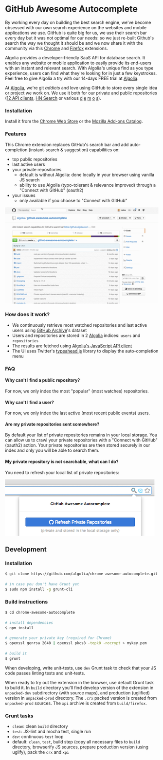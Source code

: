 # GitHub Awesome Autocomplete

By working every day on building the best search engine, we've become obsessed with our own search experience on the websites and mobile applications we use. GitHub is quite big for us, we use their search bar every day but it was not optimal for our needs: so we just re-built Github's search the way we thought it should be and we now share it with the community via this [Chrome](https://chrome.google.com/webstore/detail/github-awesome-autocomple/djkfdjpoelphhdclfjhnffmnlnoknfnd) and [Firefox](https://addons.mozilla.org/en-US/firefox/addon/github-awesome-autocomplete/) extensions.

Algolia provides a developer-friendly SaaS API for database search. It enables any website or mobile application to easily provide its end-users with an instant and relevant search. With Algolia's unique find as you type experience, users can find what they're looking for in just a few keystrokes. Feel free to give Algolia a try with our 14-days FREE trial at [Algolia](https://www.algolia.com).

At [Algolia](https://www.algolia.com), we're git *addicts* and love using GitHub to store every single idea or project we work on. We use it both for our private and public repositories ([12 API clients](https://www.algolia.com/doc/apiclients), [HN Search](https://github.com/algolia/hn-search) or various [d](https://github.com/algolia/instant-search-demo) [e](https://github.com/algolia/facebook-search) [m](https://github.com/algolia/linkedin-search) [o](https://github.com/algolia/meetup-search) [s](https://github.com/algolia/twitter-search)).

### Installation

Install it from the [Chrome Web Store](https://chrome.google.com/webstore/detail/github-awesome-autocomple/djkfdjpoelphhdclfjhnffmnlnoknfnd) or the [Mozilla Add-ons Catalog](https://addons.mozilla.org/en-US/firefox/addon/github-awesome-autocomplete/).

### Features

This Chrome extension replaces GitHub's search bar and add auto-completion (instant-search & suggestion) capabilities on:

 * top public repositories
 * last active users
 * your private repositories
   * default is without Algolia: done locally in your browser using vanilla JS search
   * ability to use Algolia (typo-tolerant & relevance improved) through a "Connect with GitHub" (oauth2)
 * your issues
   * only available if you choose to "Connect with GitHub"

![capture](capture.gif)

### How does it work?

 * We continuously retrieve most watched repositories and last active users using [GitHub Archive](http://www.githubarchive.org/)'s dataset
 * Users and repositories are stored in 2 [Algolia](https://www.algolia.com/) indices: `users` and `repositories`
 * The results are fetched using [Algolia's JavaScript API client](https://github.com/algolia/algoliasearch-client-js)
 * The UI uses Twitter's [typeahead.js](http://twitter.github.io/typeahead.js/) library to display the auto-completion menu

### FAQ

#### Why can't I find a public repository?

For now, we only index the most "popular" (most watches) repositories.

#### Why can't I find a user?

For now, we only index the last active (most recent public events) users.

#### Are my private repositories sent somewhere?

By default your list of private repositories remains in your local storage. You can allow us to crawl your private repositories with a "Connect with GitHub" (oauth2) action. Your private repositories are then stored securely in our index and only you will be able to search them.

#### My private repository is not searchable, what can I do?

You need to refresh your local list of private repositories:

![refresh](refresh.png)

## Development

### Installation

```sh
$ git clone https://github.com/algolia/chrome-awesome-autocomplete.git

# in case you don't have Grunt yet
$ sudo npm install -g grunt-cli
```

### Build instructions

```sh
$ cd chrome-awesome-autocomplete

# install dependencies
$ npm install

# generate your private key (required for Chrome)
$ openssl genrsa 2048 | openssl pkcs8 -topk8 -nocrypt > mykey.pem

# build it
$ grunt
```

When developing, write unit-tests, use `dev` Grunt task to check that your JS code passes linting tests and unit-tests.

When ready to try out the extension in the browser, use default Grunt task to build it. In `build` directory you'll find develop version of the extension in `unpacked-dev` subdirectory (with source maps), and production (uglified) version in `unpacked-prod` directory. The `.crx` packed version is created from `unpacked-prod` sources. The `xpi` archive is created from `build/firefox`.

### Grunt tasks

* `clean`: clean `build` directory
* `test`: JS-lint and mocha test, single run
* `dev`: continuous `test` loop
* default: `clean`, `test`, build step (copy all necessary files to `build`
  directory, browserify JS sources, prepare production version (using uglify),
  pack the `crx` and `xpi`
